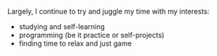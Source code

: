 Largely, I continue to try and juggle my time with my interests:

- studying and self-learning
- programming (be it practice or self-projects)
- finding time to relax and just game